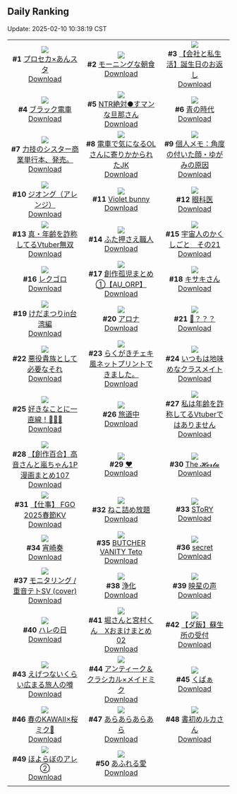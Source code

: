 ## Daily Ranking
Update: 2025-02-10 10:38:19 CST

|      |      |      |
| :----: | :----: | :----: |
| ![](https://i.pixiv.re/c/240x480/img-master/img/2025/02/07/06/28/15/126975507_p0_master1200.jpg)<br>**#1** [プロセカ×あんスタ](https://www.pixiv.net/artworks/126975507)<br>[Download](https://i.pixiv.re/img-original/img/2025/02/07/06/28/15/126975507_p0.jpg) | ![](https://i.pixiv.re/c/240x480/img-master/img/2025/02/07/07/30/02/126976428_p0_master1200.jpg)<br>**#2** [モーニングな朝食](https://www.pixiv.net/artworks/126976428)<br>[Download](https://i.pixiv.re/img-original/img/2025/02/07/07/30/02/126976428_p0.jpg) | ![](https://i.pixiv.re/c/240x480/img-master/img/2025/02/07/12/00/09/126980278_p0_master1200.jpg)<br>**#3** [【会社と私生活】誕生日のお返し](https://www.pixiv.net/artworks/126980278)<br>[Download](https://i.pixiv.re/img-original/img/2025/02/07/12/00/09/126980278_p0.jpg) |
| ![](https://i.pixiv.re/c/240x480/img-master/img/2025/02/08/20/28/20/126995653_p0_master1200.jpg)<br>**#4** [ブラック電車](https://www.pixiv.net/artworks/126995653)<br>[Download](https://i.pixiv.re/img-original/img/2025/02/08/20/28/20/126995653_p0.jpg) | ![](https://i.pixiv.re/c/240x480/img-master/img/2025/02/07/00/04/55/126968397_p0_master1200.jpg)<br>**#5** [NTR絶対●すマンな旦那さん](https://www.pixiv.net/artworks/126968397)<br>[Download](https://i.pixiv.re/img-original/img/2025/02/07/00/04/55/126968397_p0.jpg) | ![](https://i.pixiv.re/c/240x480/img-master/img/2025/02/07/20/05/58/126991480_p0_master1200.jpg)<br>**#6** [青の時代](https://www.pixiv.net/artworks/126991480)<br>[Download](https://i.pixiv.re/img-original/img/2025/02/07/20/05/58/126991480_p0.jpg) |
| ![](https://i.pixiv.re/c/240x480/img-master/img/2025/02/07/19/16/20/126989843_p0_master1200.jpg)<br>**#7** [力技のシスター商業単行本、発売。](https://www.pixiv.net/artworks/126989843)<br>[Download](https://i.pixiv.re/img-original/img/2025/02/07/19/16/20/126989843_p0.jpg) | ![](https://i.pixiv.re/c/240x480/img-master/img/2025/02/08/20/29/01/127029288_p0_master1200.jpg)<br>**#8** [電車で気になるOLさんに寄りかかられたJK](https://www.pixiv.net/artworks/127029288)<br>[Download](https://i.pixiv.re/img-original/img/2025/02/08/20/29/01/127029288_p0.jpg) | ![](https://i.pixiv.re/c/240x480/img-master/img/2025/02/08/06/00/06/127008521_p0_master1200.jpg)<br>**#9** [個人メモ：角度の付いた顔・ゆがみの原因](https://www.pixiv.net/artworks/127008521)<br>[Download](https://i.pixiv.re/img-original/img/2025/02/08/06/00/06/127008521_p0.jpg) |
| ![](https://i.pixiv.re/c/240x480/img-master/img/2025/02/07/00/00/23/126967985_p0_master1200.jpg)<br>**#10** [ジオング（アレンジ）](https://www.pixiv.net/artworks/126967985)<br>[Download](https://i.pixiv.re/img-original/img/2025/02/07/00/00/23/126967985_p0.jpg) | ![](https://i.pixiv.re/c/240x480/img-master/img/2025/02/08/16/57/16/127022028_p0_master1200.jpg)<br>**#11** [Violet bunny](https://www.pixiv.net/artworks/127022028)<br>[Download](https://i.pixiv.re/img-original/img/2025/02/08/16/57/16/127022028_p0.jpg) | ![](https://i.pixiv.re/c/240x480/img-master/img/2025/02/07/15/49/32/126984266_p0_master1200.jpg)<br>**#12** [眼科医](https://www.pixiv.net/artworks/126984266)<br>[Download](https://i.pixiv.re/img-original/img/2025/02/07/15/49/32/126984266_p0.jpg) |
| ![](https://i.pixiv.re/c/240x480/img-master/img/2025/02/07/20/46/23/126992773_p0_master1200.jpg)<br>**#13** [真・年齢を詐称してるVtuber無双](https://www.pixiv.net/artworks/126992773)<br>[Download](https://i.pixiv.re/img-original/img/2025/02/07/20/46/23/126992773_p0.png) | ![](https://i.pixiv.re/c/240x480/img-master/img/2025/02/07/20/30/03/126992219_p0_master1200.jpg)<br>**#14** [ふた押さえ職人](https://www.pixiv.net/artworks/126992219)<br>[Download](https://i.pixiv.re/img-original/img/2025/02/07/20/30/03/126992219_p0.png) | ![](https://i.pixiv.re/c/240x480/img-master/img/2025/02/07/02/23/25/126972214_p0_master1200.jpg)<br>**#15** [宇宙人のかくしごと　その21](https://www.pixiv.net/artworks/126972214)<br>[Download](https://i.pixiv.re/img-original/img/2025/02/07/02/23/25/126972214_p0.png) |
| ![](https://i.pixiv.re/c/240x480/img-master/img/2025/02/07/07/10/33/126976157_p0_master1200.jpg)<br>**#16** [レクゴロ](https://www.pixiv.net/artworks/126976157)<br>[Download](https://i.pixiv.re/img-original/img/2025/02/07/07/10/33/126976157_p0.jpg) | ![](https://i.pixiv.re/c/240x480/img-master/img/2025/02/08/02/40/26/127005674_p0_master1200.jpg)<br>**#17** [創作孤児まとめ①【AU_ORP】](https://www.pixiv.net/artworks/127005674)<br>[Download](https://i.pixiv.re/img-original/img/2025/02/08/02/40/26/127005674_p0.png) | ![](https://i.pixiv.re/c/240x480/img-master/img/2025/02/07/17/41/17/126986863_p0_master1200.jpg)<br>**#18** [キサキさん](https://www.pixiv.net/artworks/126986863)<br>[Download](https://i.pixiv.re/img-original/img/2025/02/07/17/41/17/126986863_p0.png) |
| ![](https://i.pixiv.re/c/240x480/img-master/img/2025/02/07/12/05/16/126980490_p0_master1200.jpg)<br>**#19** [けだまつりin台湾編](https://www.pixiv.net/artworks/126980490)<br>[Download](https://i.pixiv.re/img-original/img/2025/02/07/12/05/16/126980490_p0.jpg) | ![](https://i.pixiv.re/c/240x480/img-master/img/2025/02/07/00/05/20/126968421_p0_master1200.jpg)<br>**#20** [アロナ](https://www.pixiv.net/artworks/126968421)<br>[Download](https://i.pixiv.re/img-original/img/2025/02/07/00/05/20/126968421_p0.jpg) | ![](https://i.pixiv.re/c/240x480/img-master/img/2025/02/07/01/42/36/126971330_p0_master1200.jpg)<br>**#21** [🤔？？？](https://www.pixiv.net/artworks/126971330)<br>[Download](https://i.pixiv.re/img-original/img/2025/02/07/01/42/36/126971330_p0.png) |
| ![](https://i.pixiv.re/c/240x480/img-master/img/2025/02/07/00/00/36/126968033_p0_master1200.jpg)<br>**#22** [悪役貴族として必要なそれ](https://www.pixiv.net/artworks/126968033)<br>[Download](https://i.pixiv.re/img-original/img/2025/02/07/00/00/36/126968033_p0.jpg) | ![](https://i.pixiv.re/c/240x480/img-master/img/2025/02/09/21/43/01/126992566_p0_master1200.jpg)<br>**#23** [らくがきチェキ風ネットプリントできました。](https://www.pixiv.net/artworks/126992566)<br>[Download](https://i.pixiv.re/img-original/img/2025/02/09/21/43/01/126992566_p0.jpg) | ![](https://i.pixiv.re/c/240x480/img-master/img/2025/02/08/00/00/39/127000505_p0_master1200.jpg)<br>**#24** [いつもは地味めなクラスメイト](https://www.pixiv.net/artworks/127000505)<br>[Download](https://i.pixiv.re/img-original/img/2025/02/08/00/00/39/127000505_p0.jpg) |
| ![](https://i.pixiv.re/c/240x480/img-master/img/2025/02/07/18/06/41/126987721_p0_master1200.jpg)<br>**#25** [好きなことに一直線！🎸🎹🎼](https://www.pixiv.net/artworks/126987721)<br>[Download](https://i.pixiv.re/img-original/img/2025/02/07/18/06/41/126987721_p0.png) | ![](https://i.pixiv.re/c/240x480/img-master/img/2025/02/08/00/00/15/127000403_p0_master1200.jpg)<br>**#26** [旅道中](https://www.pixiv.net/artworks/127000403)<br>[Download](https://i.pixiv.re/img-original/img/2025/02/08/00/00/15/127000403_p0.jpg) | ![](https://i.pixiv.re/c/240x480/img-master/img/2025/02/08/21/00/06/127030358_p0_master1200.jpg)<br>**#27** [私は年齢を詐称してるVtuberではありません](https://www.pixiv.net/artworks/127030358)<br>[Download](https://i.pixiv.re/img-original/img/2025/02/08/21/00/06/127030358_p0.png) |
| ![](https://i.pixiv.re/c/240x480/img-master/img/2025/02/08/00/03/25/127000842_p0_master1200.jpg)<br>**#28** [【創作百合】高音さんと嵐ちゃん1P漫画まとめ107](https://www.pixiv.net/artworks/127000842)<br>[Download](https://i.pixiv.re/img-original/img/2025/02/08/00/03/25/127000842_p0.jpg) | ![](https://i.pixiv.re/c/240x480/img-master/img/2025/02/07/03/37/52/126973535_p0_master1200.jpg)<br>**#29** [❤️](https://www.pixiv.net/artworks/126973535)<br>[Download](https://i.pixiv.re/img-original/img/2025/02/07/03/37/52/126973535_p0.png) | ![](https://i.pixiv.re/c/240x480/img-master/img/2025/02/07/00/09/01/126968571_p0_master1200.jpg)<br>**#30** [The 𝓗𝓮𝓻𝓽𝓪](https://www.pixiv.net/artworks/126968571)<br>[Download](https://i.pixiv.re/img-original/img/2025/02/07/00/09/01/126968571_p0.png) |
| ![](https://i.pixiv.re/c/240x480/img-master/img/2025/02/08/13/10/39/127016477_p0_master1200.jpg)<br>**#31** [【仕事】 FGO 2025春節KV](https://www.pixiv.net/artworks/127016477)<br>[Download](https://i.pixiv.re/img-original/img/2025/02/08/13/10/39/127016477_p0.jpg) | ![](https://i.pixiv.re/c/240x480/img-master/img/2025/02/08/00/59/51/127003018_p0_master1200.jpg)<br>**#32** [ねこ詰め放題](https://www.pixiv.net/artworks/127003018)<br>[Download](https://i.pixiv.re/img-original/img/2025/02/08/00/59/51/127003018_p0.jpg) | ![](https://i.pixiv.re/c/240x480/img-master/img/2025/02/07/20/19/45/126991882_p0_master1200.jpg)<br>**#33** [SToRY](https://www.pixiv.net/artworks/126991882)<br>[Download](https://i.pixiv.re/img-original/img/2025/02/07/20/19/45/126991882_p0.jpg) |
| ![](https://i.pixiv.re/c/240x480/img-master/img/2025/02/07/00/16/46/126968857_p0_master1200.jpg)<br>**#34** [宵崎奏](https://www.pixiv.net/artworks/126968857)<br>[Download](https://i.pixiv.re/img-original/img/2025/02/07/00/16/46/126968857_p0.jpg) | ![](https://i.pixiv.re/c/240x480/img-master/img/2025/02/07/18/04/31/126987657_p0_master1200.jpg)<br>**#35** [BUTCHER VANITY Teto](https://www.pixiv.net/artworks/126987657)<br>[Download](https://i.pixiv.re/img-original/img/2025/02/07/18/04/31/126987657_p0.jpg) | ![](https://i.pixiv.re/c/240x480/img-master/img/2025/02/07/00/00/17/126967955_p0_master1200.jpg)<br>**#36** [secret](https://www.pixiv.net/artworks/126967955)<br>[Download](https://i.pixiv.re/img-original/img/2025/02/07/00/00/17/126967955_p0.jpg) |
| ![](https://i.pixiv.re/c/240x480/img-master/img/2025/02/08/00/17/46/127001514_p0_master1200.jpg)<br>**#37** [モニタリング / 重音テトSV (cover)](https://www.pixiv.net/artworks/127001514)<br>[Download](https://i.pixiv.re/img-original/img/2025/02/08/00/17/46/127001514_p0.png) | ![](https://i.pixiv.re/c/240x480/img-master/img/2025/02/08/19/21/06/127026792_p0_master1200.jpg)<br>**#38** [浄化](https://www.pixiv.net/artworks/127026792)<br>[Download](https://i.pixiv.re/img-original/img/2025/02/08/19/21/06/127026792_p0.jpg) | ![](https://i.pixiv.re/c/240x480/img-master/img/2025/02/07/00/00/31/126968016_p0_master1200.jpg)<br>**#39** [映星の声](https://www.pixiv.net/artworks/126968016)<br>[Download](https://i.pixiv.re/img-original/img/2025/02/07/00/00/31/126968016_p0.jpg) |
| ![](https://i.pixiv.re/c/240x480/img-master/img/2025/02/08/15/28/32/127019708_p0_master1200.jpg)<br>**#40** [ハレの日](https://www.pixiv.net/artworks/127019708)<br>[Download](https://i.pixiv.re/img-original/img/2025/02/08/15/28/32/127019708_p0.jpg) | ![](https://i.pixiv.re/c/240x480/img-master/img/2025/02/08/15/58/47/127020407_p0_master1200.jpg)<br>**#41** [堀さんと宮村くん　Xおまけまとめ02](https://www.pixiv.net/artworks/127020407)<br>[Download](https://i.pixiv.re/img-original/img/2025/02/08/15/58/47/127020407_p0.png) | ![](https://i.pixiv.re/c/240x480/img-master/img/2025/02/08/00/08/56/127001163_p0_master1200.jpg)<br>**#42** [【ダ飯】蘇生所の受付](https://www.pixiv.net/artworks/127001163)<br>[Download](https://i.pixiv.re/img-original/img/2025/02/08/00/08/56/127001163_p0.jpg) |
| ![](https://i.pixiv.re/c/240x480/img-master/img/2025/02/08/00/00/13/127000386_p0_master1200.jpg)<br>**#43** [えげつないくらい広まる旅人の噂](https://www.pixiv.net/artworks/127000386)<br>[Download](https://i.pixiv.re/img-original/img/2025/02/08/00/00/13/127000386_p0.png) | ![](https://i.pixiv.re/c/240x480/img-master/img/2025/02/07/18/54/57/126989088_p0_master1200.jpg)<br>**#44** [アンティーク＆クラシカル×メイドミク](https://www.pixiv.net/artworks/126989088)<br>[Download](https://i.pixiv.re/img-original/img/2025/02/07/18/54/57/126989088_p0.jpg) | ![](https://i.pixiv.re/c/240x480/img-master/img/2025/02/07/05/56/13/126975072_p0_master1200.jpg)<br>**#45** [くぱぁ](https://www.pixiv.net/artworks/126975072)<br>[Download](https://i.pixiv.re/img-original/img/2025/02/07/05/56/13/126975072_p0.png) |
| ![](https://i.pixiv.re/c/240x480/img-master/img/2025/02/07/19/04/05/126989487_p0_master1200.jpg)<br>**#46** [春のKAWAII×桜ミク🌸](https://www.pixiv.net/artworks/126989487)<br>[Download](https://i.pixiv.re/img-original/img/2025/02/07/19/04/05/126989487_p0.jpg) | ![](https://i.pixiv.re/c/240x480/img-master/img/2025/02/07/16/38/06/126985427_p0_master1200.jpg)<br>**#47** [あらあらあらあら](https://www.pixiv.net/artworks/126985427)<br>[Download](https://i.pixiv.re/img-original/img/2025/02/07/16/38/06/126985427_p0.jpg) | ![](https://i.pixiv.re/c/240x480/img-master/img/2025/02/07/00/00/29/126968010_p0_master1200.jpg)<br>**#48** [書初めルカさん](https://www.pixiv.net/artworks/126968010)<br>[Download](https://i.pixiv.re/img-original/img/2025/02/07/00/00/29/126968010_p0.jpg) |
| ![](https://i.pixiv.re/c/240x480/img-master/img/2025/02/08/00/01/10/127000608_p0_master1200.jpg)<br>**#49** [ほよらぼのアレ➁](https://www.pixiv.net/artworks/127000608)<br>[Download](https://i.pixiv.re/img-original/img/2025/02/08/00/01/10/127000608_p0.png) | ![](https://i.pixiv.re/c/240x480/img-master/img/2025/02/07/00/00/22/126967980_p0_master1200.jpg)<br>**#50** [あふれる愛](https://www.pixiv.net/artworks/126967980)<br>[Download](https://i.pixiv.re/img-original/img/2025/02/07/00/00/22/126967980_p0.jpg) |
|      |
